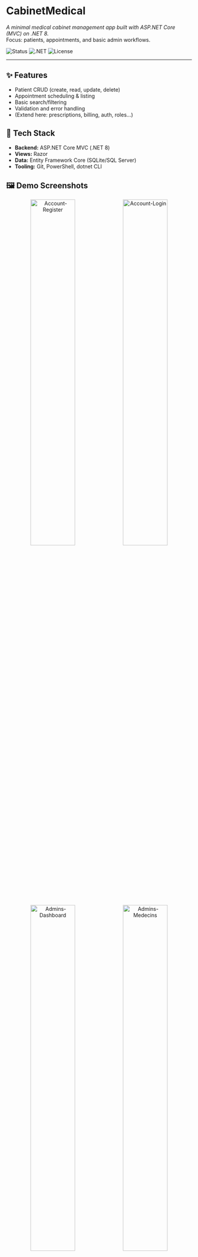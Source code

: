 # CabinetMedical

_A minimal medical cabinet management app built with ASP.NET Core (MVC) on .NET 8._  
Focus: patients, appointments, and basic admin workflows.

![Status](https://img.shields.io/badge/status-active-success)
![.NET](https://img.shields.io/badge/.NET-8.0-blue)
![License](https://img.shields.io/badge/license-MIT-lightgrey)

---

## ✨ Features
- Patient CRUD (create, read, update, delete)
- Appointment scheduling & listing
- Basic search/filtering
- Validation and error handling
- (Extend here: prescriptions, billing, auth, roles…)

## 🧰 Tech Stack
- **Backend:** ASP.NET Core MVC (.NET 8)
- **Views:** Razor
- **Data:** Entity Framework Core (SQLite/SQL Server)
- **Tooling:** Git, PowerShell, dotnet CLI


## 🖼️ Demo Screenshots

<div align="center">
  <img src="https://github.com/user-attachments/assets/924bb94b-117a-4e16-a19a-5976fb09aca5" alt="Account-Register" width="49%">
  <img src="https://github.com/user-attachments/assets/79637aa0-2950-4a78-b0a7-3d8312a46588" alt="Account-Login" width="49%">
  <br/>
  <img src="https://github.com/user-attachments/assets/d1916139-a51b-480a-b2e3-31d97f40e2ca" alt="Admins-Dashboard" width="49%">
  <img src="https://github.com/user-attachments/assets/0932b6be-3dd7-41e0-b8f6-7192208db1be" alt="Admins-Medecins" width="49%">
  <br/>
  <img src="https://github.com/user-attachments/assets/2029a965-ffc1-45a3-b6db-efb22dbb0c9d" alt="Medecins-Dashboard" width="49%">
  <img src="https://github.com/user-attachments/assets/2cc57b88-bb4e-49f4-b372-40446ade40c7" alt="Patients-DossierMedicals" width="49%">
  <br/>
  <img src="https://github.com/user-attachments/assets/0bd1f95b-044b-4612-9f58-70cc9b1dc59a" alt="Homepage (full length)" width="60%">
</div>



## 🚀 Quick Start

> Prereqs: [.NET SDK 8](https://dotnet.microsoft.com/en-us/download)

```powershell
# 1) Clone
git clone https://github.com/heyitsmanal/dotnet-cabinetmedical.git
cd dotnet-cabinetmedical

# 2) Restore & build
dotnet restore
dotnet build

# 3) Run the web app
dotnet run --project .\CabinetMedical\CabinetMedical.csproj
# App will print a URL like http://localhost:5xxx — open it in the browser
